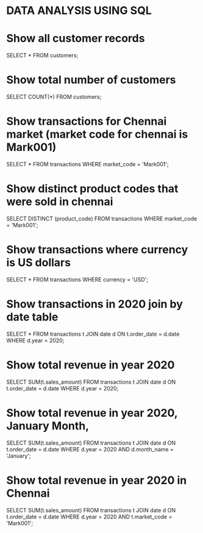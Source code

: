 # DATA ANALYSIS USING SQL

# Show all customer records
SELECT 
    *
FROM
    customers;

# Show total number of customers
SELECT 
    COUNT(*)
FROM
    customers;

# Show transactions for Chennai market (market code for chennai is Mark001)    
SELECT 
    *
FROM
    transactions
WHERE
    market_code = 'Mark001';

# Show distinct product codes that were sold in chennai
SELECT DISTINCT
    (product_code)
FROM
    transactions
WHERE
    market_code = 'Mark001';
    
# Show transactions where currency is US dollars
SELECT 
    *
FROM
    transactions
WHERE
    currency = 'USD';

# Show transactions in 2020 join by date table
SELECT 
    *
FROM
    transactions t
        JOIN
    date d ON t.order_date = d.date
WHERE
    d.year = 2020;

# Show total revenue in year 2020
SELECT 
    SUM(t.sales_amount)
FROM
    transactions t
        JOIN
    date d ON t.order_date = d.date
WHERE
    d.year = 2020;

# Show total revenue in year 2020, January Month,
SELECT 
    SUM(t.sales_amount)
FROM
    transactions t
        JOIN
    date d ON t.order_date = d.date
WHERE
    d.year = 2020
        AND d.month_name = 'January';

# Show total revenue in year 2020 in Chennai
SELECT 
    SUM(t.sales_amount)
FROM
    transactions t
        JOIN
    date d ON t.order_date = d.date
WHERE
    d.year = 2020
        AND t.market_code = 'Mark001';
